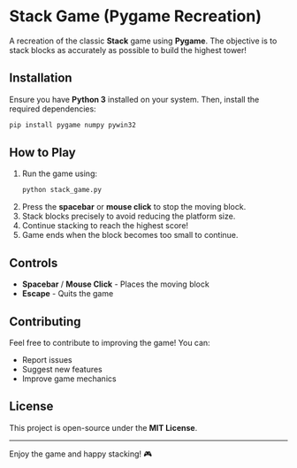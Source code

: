 # Stack Game (Pygame Recreation)

A recreation of the classic **Stack** game using **Pygame**. The objective is to stack blocks as accurately as possible to build the highest tower!

## Installation

Ensure you have **Python 3** installed on your system. Then, install the required dependencies:

```sh
pip install pygame numpy pywin32
```

## How to Play

1. Run the game using:
   ```sh
   python stack_game.py
   ```
2. Press the **spacebar** or **mouse click** to stop the moving block.
3. Stack blocks precisely to avoid reducing the platform size.
4. Continue stacking to reach the highest score!
5. Game ends when the block becomes too small to continue.

## Controls

- **Spacebar** / **Mouse Click** - Places the moving block
- **Escape** - Quits the game

## Contributing

Feel free to contribute to improving the game! You can:
- Report issues
- Suggest new features
- Improve game mechanics

## License

This project is open-source under the **MIT License**.

---

Enjoy the game and happy stacking! 🎮
